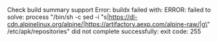 Check build summary support
Error: buildx failed with: ERROR: failed to solve: process "/bin/sh -c sed -i \"s|https://dl-cdn.alpinelinux.org/alpine/|https://artifactory.aexp.com/alpine-raw/|g\" /etc/apk/repositories" did not complete successfully: exit code: 255

